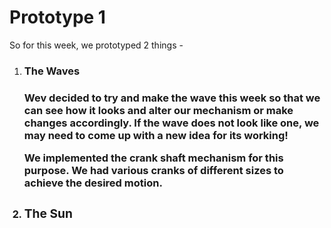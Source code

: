 # Prototype 1

So for this week, we prototyped 2 things -

<ol>
	<li>
		<h3>The Waves<h3>
		<p>
			Wev decided to try and make the wave this week so that we can see how it looks and alter our mechanism or make changes accordingly. If the wave does not look like one, we may need to come up with a new idea for its working!
		</p>
		<p>
			We implemented the crank shaft mechanism for this purpose. We had various cranks of different sizes to achieve the desired motion.
		</p>
	<li>
		<h3>The Sun<h3>
		<p>
		</p>
</ol>
